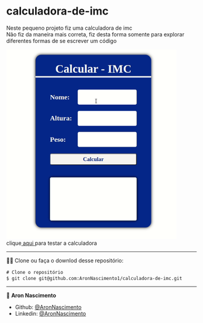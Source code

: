 # calculadora-de-imc

Neste pequeno projeto fiz uma calculadora de imc <br>
Não fiz da maneira mais correta, fiz desta forma somente para explorar diferentes formas de se escrever um código

<a href="https://aronnascimento1.github.io/calculadora-de-imc/"><img src="/assets/imc.gif" width="450px" height="500px"></a><br>
clique<a href="https://aronnascimento1.github.io/calculadora-de-imc/"> aqui </a>para testar a calculadora


_________
🧑‍💻 Clone ou faça o downlod desse repositório:

```
# Clone o repositório
$ git clone git@github.com:AronNascimento1/calculadora-de-imc.git
```


_________

👤 **Aron Nascimento**
* Github: [@AronNascimento](https://github.com/AronNascimento1)
* Linkedin: [@AronNascimento](https://www.linkedin.com/in/aron-nascimento-a09bbba0/)

